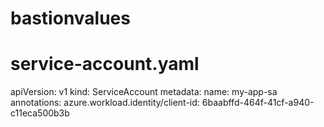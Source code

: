 # bastionvalues




# service-account.yaml
apiVersion: v1
kind: ServiceAccount
metadata:
  name: my-app-sa
  annotations:
    azure.workload.identity/client-id: 6baabffd-464f-41cf-a940-c11eca500b3b



